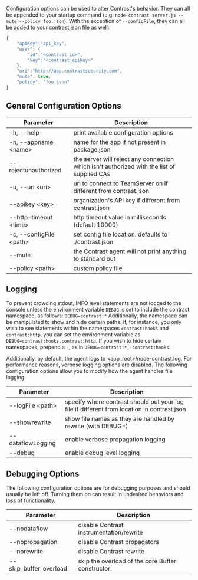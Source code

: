 <!--
title: "Node.js Agent Configuration"
description: "Configuring the Node.js Agent"
-->

Configuration options can be used to alter Contrast's behavior. They can all be appended to your startup command (e.g: ```node-contrast server.js --mute --policy foo.json```). With the exception of ```--configFile```, they can all be added to your contrast.json file as well:
``` javascript
{
    "apiKey":"api_key",
    "user": {
        "id":"<contrast_id>",
        "key":"<contrast_apiKey>"
    },
    "uri":"http://app.contrastsecurity.com",
	"mute": true,
	"policy": "foo.json"
}
```

## General Configuration Options
 Parameter               | Description
-------------------------|-------------
-h, --help               | print available configuration options
-n, --appname &lt;name&gt;     | name for the app if not present in package.json
--rejectunauthorized     | the server will reject any connection which isn't authorized with the list of supplied CAs
-u, --uri &lt;uri&gt;          | uri to connect to TeamServer on if different from contrast.json
--apikey &lt;key&gt;           | organization's API key if different from contrast.json
--http-timeout &lt;time&gt;    | http timeout value in milliseconds (default 10000)
-c, --configFile &lt;path&gt;  | set config file location. defaults to ./contrast.json
--mute                   | the Contrast agent will not print anything to standard out
--policy &lt;path&gt;          | custom policy file

## Logging
To prevent crowding stdout, INFO level statements are not logged to the console unless the environment variable ```DEBUG``` is set to include the contrast namespace, as follows:
```DEBUG=contrast:*```
Additionally, the namespace can be manipulated to show and hide certain paths. If, for instance, you only wish to see statements within the namespaces ```contrast:hooks``` and ```contrast:http```, you can set the environment variable as ```DEBUG=contrast:hooks,contrast:http```. If you wish to hide certain namespaces, prepend a ```-```, as in ```DEBUG=contrast:*,-contrast:hooks```.

Additionally, by default, the agent logs to &lt;app_root&gt;/node-contrast.log. For performance reasons, verbose logging options are disabled. The following configuration options allow you to modify how the agent handles file logging.

 Parameter               | Description
-------------------------|-------------
--logFile &lt;path&gt;   | specify where contrast should put your log file if different from location in contrast.json
--showrewrite            | show file names as they are handled by rewrite (with DEBUG=)
--dataflowLogging        | enable verbose propagation logging
--debug                  | enable debug level logging

## Debugging Options
The following configuration options are for debugging purposes and should usually be left off. Turning them on can result in undesired behaviors and loss of functionality.

 Parameter               | Description
-------------------------|-------------
--nodataflow             | disable Contrast instrumentation/rewrite
--nopropagation          | disable Contrast propagators
--norewrite              | disable Contrast rewrite
--skip_buffer_overload   | skip the overload of the core Buffer constructor.
